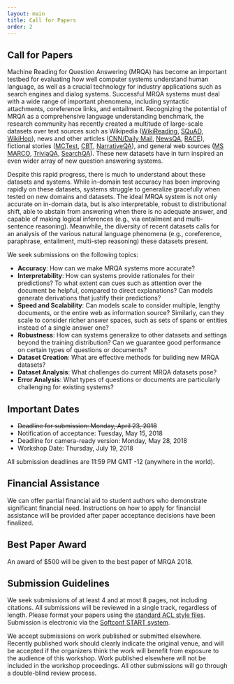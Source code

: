 ```yaml
---
layout: main
title: Call for Papers
order: 2
---
```

## Call for Papers
Machine Reading for Question Answering (MRQA) has become an important testbed for 
evaluating how well computer systems understand human language,
as well as a crucial technology for industry applications such as search engines and dialog systems.
Successful MRQA systems must deal with a wide range of important phenomena, 
including syntactic attachments, coreference links, and entailment. 
Recognizing the potential of MRQA as a comprehensive language understanding benchmark, 
the research community has recently created a multitude of large-scale datasets 
over text sources such as 
Wikipedia ([WikiReading](http://www.aclweb.org/anthology/P16-1145), 
[SQuAD](https://aclweb.org/anthology/D16-1264),
[WikiHop](https://arxiv.org/pdf/1710.06481.pdf)), 
news and other articles ([CNN/Daily Mail](https://arxiv.org/pdf/1506.03340.pdf), 
[NewsQA](https://arxiv.org/pdf/1611.09830.pdf),
[RACE](http://aclweb.org/anthology/D17-1082)),
fictional stories ([MCTest](http://aclweb.org/anthology/D/D13/D13-1020.pdf), 
[CBT](https://arxiv.org/pdf/1511.02301.pdf),
[NarrativeQA](https://arxiv.org/pdf/1712.07040.pdf)), 
and general web sources ([MS MARCO](https://arxiv.org/pdf/1611.09268.pdf), 
[TriviaQA](http://www.aclweb.org/anthology/P17-1147), 
[SearchQA](https://arxiv.org/pdf/1704.05179.pdf)).
These new datasets have in turn inspired an even wider array of new question answering systems.

Despite this rapid progress, there is much to understand about these datasets and systems. 
While in-domain test accuracy has been improving rapidly on these datasets,
systems struggle to generalize gracefully when tested on new domains and datasets.
The ideal MRQA system is not only accurate on in-domain data, but 
is also interpretable, robust to distributional shift,
able to abstain from answering when there is no adequate answer,
and capable of making logical inferences (e.g., via entailment and multi-sentence reasoning).
Meanwhile, the diversity of recent datasets calls for an analysis of the
various natural language phenomena (e.g., coreference, paraphrase, entailment, multi-step reasoning)
these datasets present. 

We seek submissions on the following topics:
- **Accuracy**: How can we make MRQA systems more accurate?
- **Interpretability**: How can systems provide rationales for their predictions?
To what extent can cues such as attention over the document be helpful, 
compared to direct explanations?  Can models generate derivations that justify their predictions?
- **Speed and Scalability**: Can models scale to consider multiple, lengthy documents, or the entire web as information source?  Similarly, can they scale to consider richer answer spaces, such as sets of spans or entities instead of a single answer one?
- **Robustness**: How can systems generalize to other datasets and settings beyond the training distribution?
Can we guarantee good performance on certain types of questions or documents?
- **Dataset Creation**: What are effective methods for building new MRQA datasets?
- **Dataset Analysis**: What challenges do current MRQA datasets pose?
- **Error Analysis**: What types of questions or documents are particularly challenging for existing systems?

## Important Dates
- ~~Deadline for submission: Monday, April 23, 2018~~  
- Notification of acceptance: Tuesday, May 15, 2018  
- Deadline for camera-ready version: Monday, May 28, 2018  
- Workshop Date: Thursday, July 19, 2018

All submission deadlines are 11:59 PM GMT -12 (anywhere in the world). 

## Financial Assistance
We can offer partial financial aid to student authors
who demonstrate significant financial need.
Instructions on how to apply for financial assistance
will be provided after paper acceptance decisions have been finalized.

## Best Paper Award
An award of $500 will be given to the best paper of MRQA 2018.

## Submission Guidelines
We seek submissions of at least 4 and at most 8 pages, not including citations.
All submissions will be reviewed in a single track, regardless of length.
Please format your papers using the 
[standard ACL style files](http://acl2018.org/call-for-papers/#paper-submission-and-templates).
Submission is electronic via the 
[Softconf START system](https://www.softconf.com/acl2018/MRQA/).

We accept submissions on work published or submitted elsewhere. 
Recently published work should clearly indicate the original venue, 
and will be accepted if the organizers think the work will benefit 
from exposure to the audience of this workshop. 
Work published elsewhere will not be included in the workshop proceedings. 
All other submissions will go through a double-blind review process. 
